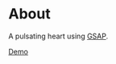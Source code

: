 # About

A pulsating heart using [GSAP](https://greensock.com/gsap/).

[Demo](https://codepen.io/husamibrahim/pen/jOPwrpV)
